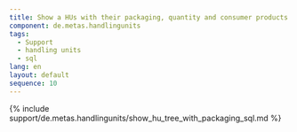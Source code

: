 ```yaml
---
title: Show a HUs with their packaging, quantity and consumer products
component: de.metas.handlingunits
tags: 
  - Support
  - handling units
  - sql
lang: en
layout: default
sequence: 10
---
```


{% include support/de.metas.handlingunits/show_hu_tree_with_packaging_sql.md %}

